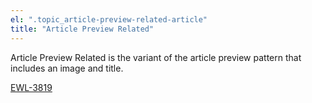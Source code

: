 ```yaml
---
el: ".topic_article-preview-related-article"
title: "Article Preview Related"
---
```


Article Preview Related is the variant of the article preview pattern that includes an image and title.

[EWL-3819](https://issues.ama-assn.org/browse/EWL-3819)